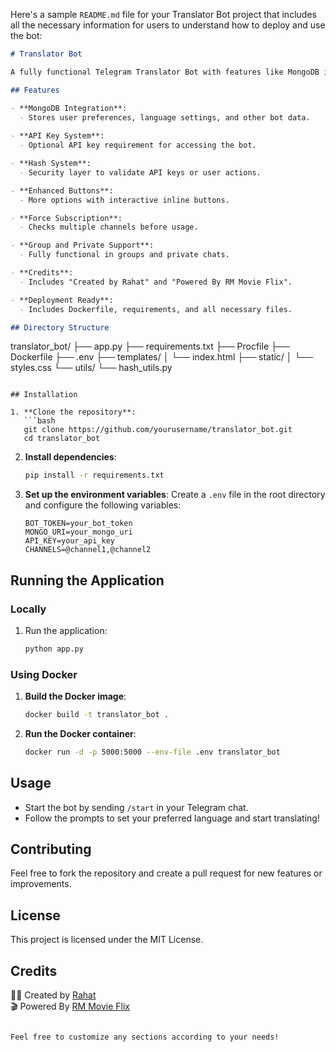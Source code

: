 Here's a sample `README.md` file for your Translator Bot project that includes all the necessary information for users to understand how to deploy and use the bot:

```markdown
# Translator Bot

A fully functional Telegram Translator Bot with features like MongoDB integration, API key system, and enhanced user interaction. This bot is designed to provide seamless translation services in group and private chats.

## Features

- **MongoDB Integration**: 
  - Stores user preferences, language settings, and other bot data.
  
- **API Key System**: 
  - Optional API key requirement for accessing the bot.

- **Hash System**: 
  - Security layer to validate API keys or user actions.

- **Enhanced Buttons**: 
  - More options with interactive inline buttons.

- **Force Subscription**: 
  - Checks multiple channels before usage.

- **Group and Private Support**: 
  - Fully functional in groups and private chats.

- **Credits**: 
  - Includes "Created by Rahat" and "Powered By RM Movie Flix".

- **Deployment Ready**: 
  - Includes Dockerfile, requirements, and all necessary files.

## Directory Structure

```
translator_bot/
├── app.py
├── requirements.txt
├── Procfile
├── Dockerfile
├── .env
├── templates/
│   └── index.html
├── static/
│   └── styles.css
└── utils/
    └── hash_utils.py
```

## Installation

1. **Clone the repository**:
   ```bash
   git clone https://github.com/yourusername/translator_bot.git
   cd translator_bot
   ```

2. **Install dependencies**:
   ```bash
   pip install -r requirements.txt
   ```

3. **Set up the environment variables**:
   Create a `.env` file in the root directory and configure the following variables:
   ```
   BOT_TOKEN=your_bot_token
   MONGO_URI=your_mongo_uri
   API_KEY=your_api_key
   CHANNELS=@channel1,@channel2
   ```

## Running the Application

### Locally

1. Run the application:
   ```bash
   python app.py
   ```

### Using Docker

1. **Build the Docker image**:
   ```bash
   docker build -t translator_bot .
   ```

2. **Run the Docker container**:
   ```bash
   docker run -d -p 5000:5000 --env-file .env translator_bot
   ```

## Usage

- Start the bot by sending `/start` in your Telegram chat.
- Follow the prompts to set your preferred language and start translating!

## Contributing

Feel free to fork the repository and create a pull request for new features or improvements.

## License

This project is licensed under the MIT License.

## Credits

👨‍💻 Created by [Rahat](https://t.me/RahatMx)  
🎬 Powered By [RM Movie Flix](https://t.me/RM_Movie_Flix)
```

Feel free to customize any sections according to your needs!
